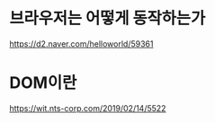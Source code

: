 # 브라우저는 어떻게 동작하는가

https://d2.naver.com/helloworld/59361



# DOM이란

https://wit.nts-corp.com/2019/02/14/5522